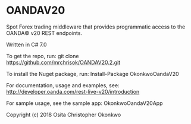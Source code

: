 ﻿# OANDAV20

Spot Forex trading middleware that provides programmatic access to the OANDA© v20 REST endpoints.

Written in C# 7.0

To get the repo, run: git clone https://github.com/mrchrisok/OANDAV20.2.git

To install the Nuget package, run: Install-Package OkonkwoOandaV20

For documentation, usage and examples, see: http://developer.oanda.com/rest-live-v20/introduction

For sample usage, see the sample app: OkonkwoOandaV20App

Copyright (c) 2018 Osita Christopher Okonkwo
